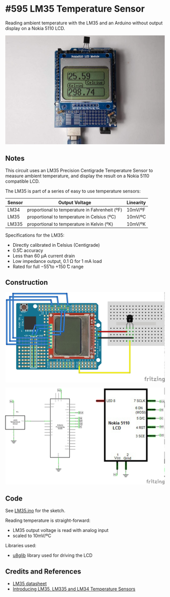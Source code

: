 # #595 LM35 Temperature Sensor

Reading ambient temperature with the LM35 and an Arduino without output display on a Nokia 5110 LCD.

![Build](./assets/LM35_build.jpg?raw=true)

## Notes

This circuit uses an LM35 Precision Centigrade Temperature Sensor to measure ambient temperature,
and display the result on a Nokia 5110 compatible LCD.

The LM35 is part of a series of easy to use temperature sensors:

| Sensor | Output Voltage                                 | Linearity |
|--------|------------------------------------------------|-----------|
| LM34   | proportional to temperature in Fahrenheit (ºF) | 10mV/ºF   |
| LM35   | proportional to temperature in Celsius (ºC)    | 10mV/ºC   |
| LM335  | proportional to temperature in Kelvin (ºK)     | 10mV/ºK   |

Specifications for the LM35:

* Directly calibrated in ̊Celsius (Centigrade)
* 0.5̊C accuracy
* Less than 60 μA current drain
* Low impedance output, 0.1 Ω for 1 mA load
* Rated for full −55̊ to +150 ̊C range

## Construction

![Breadboard](./assets/LM35_bb.jpg?raw=true)

![Schematic](./assets/LM35_schematic.jpg?raw=true)

## Code

See [LM35.ino](./LM35.ino) for the sketch.

Reading temperature is straight-forward:

* LM35 output voltage is read with analog input
* scaled to 10mV/ºC

Libraries used:

* [u8glib](https://github.com/olikraus/U8glib_Arduino) library used for driving the LCD

## Credits and References

* [LM35 datasheet](https://www.futurlec.com/Linear/LM35DZ.shtml)
* [Introducing LM35, LM335 and LM34 Temperature Sensors](https://randomnerdtutorials.com/arduino-lm35-lm335-lm34-temperature-sensor/)
